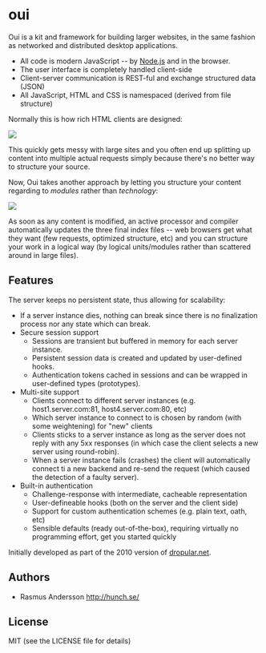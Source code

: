 # oui

Oui is a kit and framework for building larger websites, in the same fashion as networked and distributed desktop applications.

- All code is modern JavaScript -- by [Node.js](http://nodejs.org/) and in the browser.
- The user interface is completely handled client-side
- Client-server communication is REST-ful and exchange structured data (JSON)
- All JavaScript, HTML and CSS is namespaced (derived from file structure)

Normally this is how rich HTML clients are designed:

<img src="http://farm5.static.flickr.com/4094/4864279501_3db3e57d06_o.png">

This quickly gets messy with large sites and you often end up splitting up content into multiple actual requests simply because there's no better way to structure your source.

Now, Oui takes another approach by letting you structure your content regarding to *modules* rather than *technology*:

<img src="http://farm5.static.flickr.com/4082/4864279573_305cc9499d_o.png">

As soon as any content is modified, an active processor and compiler automatically updates the three final index files -- web browsers get what they want (few requests, optimized structure, etc) and you can structure your work in a logical way (by logical units/modules rather than scattered around in large files).

## Features

The server keeps no persistent state, thus allowing for scalability:

- If a server instance dies, nothing can break since there is no finalization process nor any state which can break.
- Secure session support
  - Sessions are transient but buffered in memory for each server instance.
  - Persistent session data is created and updated by user-defined hooks.
  - Authentication tokens cached in sessions and can be wrapped in user-defined
    types (prototypes).
- Multi-site support
  - Clients connect to different server instances (e.g. host1.server.com:81, host4.server.com:80, etc)
  - Which server instance to connect to is chosen by random (with some weightening) for "new" clients
  - Clients sticks to a server instance as long as the server does not reply with any 5xx responses (in which case the client selects a new server using round-robin).
  - When a server instance fails (crashes) the client will automatically connect ti a new backend and re-send the request (which caused the detection of a faulty server).
- Built-in authentication
  - Challenge-response with intermediate, cacheable representation
  - User-defineable hooks (both on the server and the client side)
  - Support for custom authentication schemes (e.g. plain text, oath, etc)
  - Sensible defaults (ready out-of-the-box), requiring virtually no programming effort, get you started quickly


Initially developed as part of the 2010 version of [dropular.net](http://dropular.net/).

## Authors

- Rasmus Andersson <http://hunch.se/>

## License

MIT (see the LICENSE file for details)
